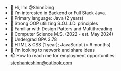 - 👋 Hi, I’m @ShinnDing
- 👀 I’m interested in Backend or Full Stack Java.
- 🌱 Primary language: Java (2 years)
- 🌱 Strong OOP utilizing S.O.L.I.D. principles
- 🌱 Familiar with Design Patters and Multithreading
- 🌱 Computer Science M.S. (2022 - est. May 2024)
- 🌱 Undergrad GPA 3.78
- 🌱 HTML & CSS (1 year); JavaScript (< 6 months)
- 💞️ I’m looking to network and share ideas
- 📫 How to reach me for employment opportunities:  stephanieshinn@outlook.com

<!---
ShinnDing/ShinnDing is a ✨ special ✨ repository because its `README.md` (this file) appears on your GitHub profile.
You can click the Preview link to take a look at your changes.
--->
